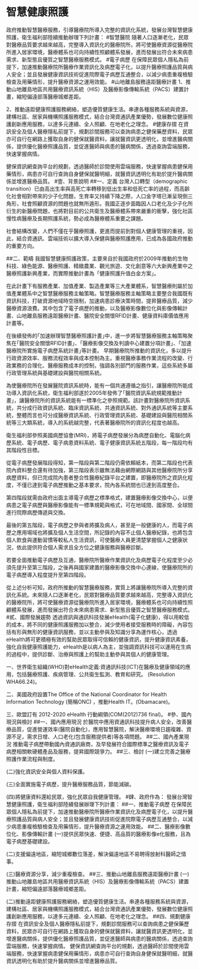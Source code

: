 # 智慧健康照護

政府推動智慧醫療服務，引導醫療院所導入完整的資訊化系統，發展台灣智慧健康照護，衛生福利部陸續推動辦理下列計畫：
#智慧醫院
隨著人口逐漸老化，民眾對醫療品質要求越來越高，完整導入資訊化的醫療院所，將可使醫療資源從醫療院所進入居家環境，醫療體系也可向持續性照顧體系發展，進而發展出符合未來病患需求、新型態且優質之智慧醫療服務模式。
#電子病歷 
在保障民眾個人隱私為前提下，加速推動醫療院所醫療作業資訊化及病歷電子化，以提升醫療照護品質與病人安全；並且發展健康資訊技術促進院際電子病歷互通整合，以減少病患重複檢驗檢查及用藥情形，提升醫療資源之運用效能。 
#山地離島服務遠距醫療計畫 
1、推動山地離島地區共用醫療資訊系統（HIS）及醫療影像傳輸系統（PACS）建置計畫，縮短偏遠部落醫療城鄉差距。

2、推動遠距健康照護服務網絡，塑造優質健康生活。串連各種服務系統與資源，建構社區、居家與機構照護服務模式，結合台灣資通訊產業優勢，發展數位健康照護創新應用服務，以達多元連續、全人照顧、在地老化之理念。
#健康存摺
在資訊安全及個人醫療隱私前提下，規劃診間服務可以查詢病患之健保藥歷資料，民眾亦可自行在網路上獲取自身的健保就醫資料，讓就醫資訊更透明化，並增進醫病關係，提供優化醫療照護品質，並促進醫師與病患的醫病關係，透過查詢雲端服務，快速掌握病情。

健保資訊網查詢平台的規劃，透過醫師於診間使用雲端服務，快速掌握病患健保用藥情形，病患亦可自行查詢自身健保就醫明細，就醫資訊透明化有助於提升醫病關係並增進醫療品質。
#壹、背景說明
##一、定義
台灣人口轉型（demographic transition）已由高出生率與高死亡率轉移到低出生率和低死亡率的過程，而高齡化社會相對帶來的少子化問題，生育率又持續下降之際，人口金字塔已漸呈現倒三角形，社會照顧資源的問題也就無所遁形。我國正逐步面臨因人口老化及少子化所衍生的新醫療問題，也將對目前的公共衛生及醫療體系帶來嚴重的衝擊，強化社區慢性病醫療及長期照護系統，勢必成為醫療體系重要之課題。

社會結構改變，人們不僅在乎醫療照護，更進而提前到對個人健康管理的重視，因此，結合資通訊、雲端技術以擴大導入保健與醫療照護應用，已成為各國政府推動的重要方向。

##二、範疇
我國智慧健康照護政策，主要來自於我國政府於2009年推動的生物科技、綠色能源、醫療照護、精緻農業、觀光旅遊、文化創意等六大新興產業中之醫療照護新興產業，而實際推動計畫為「健康照護升值白金方案」。

在此計畫下有服務產業、加值產業、製造產業等三大產業體系，智慧醫療則屬於加值產業體系中之智慧醫療服務主軸策略。智慧醫療服務主軸策略主要整合我國既有資訊科技，打破資源地域時空限制，加速病患診療決策時間，提昇醫療品質，減少醫療資源浪費。其中包含了電子病歷的推動，以及醫療影像數位化與影像傳輸計畫、山地離島服務遠距醫療計畫、醫院安全關懷RFID計畫、健康資料庫價值應用計畫等。

在後續發佈的｢加速辦理智慧醫療照護計畫｣中，進一步將智慧醫療服務主軸策略聚焦在｢醫院安全關懷RFID計畫｣、｢醫療影像交換及判讀中心建置分項計畫｣、｢加速醫療院所實施電子病歷系統計畫｣等計畫。
早期醫療院所推動的資訊化，多以提升行政資源效率、服務流程效率與成本控制為主。重視醫療事務作業流程的改變、行政業務的合理化、醫療服務成本的控制，強調各別部門的服務作業，這些系統多屬行政管理系統與基礎建設與醫院相關系統。

為使醫療院所在發展醫院資訊系統時，能有一個共通遵循之指引，讓醫療院所能成功導入資訊化系統，衛生福利部遂於2005年發佈了｢醫院資訊系統規範推動計畫｣，讓醫療院所的資訊系統能有一標準化之參照規範。該計畫對醫療院所資訊系統，共分成行政資訊系統、臨床資訊系統、共通資訊系統、對外通訊系統等主要系統，整體而言也可分成醫療資訊系統、行政管理資訊系統、基礎建設與醫院相關系統等三大類系統，導入的系統越完整，代表著醫療院所的資訊化程度也越高。

衛生福利部參照美國病歷協會(MRI)，將電子病歷發展分為病歷自動化、電腦化病歷系統、電子病歷、電子病患資料系統、電子健康資訊系統五階段，每一階段均有其階段性目標。

從電子病歷發展階段得知，第一階段與第二階段仍需依賴紙本，而第二階段也代表院內資料整合還有待加強，第三階段表示雖無法藉由網際網路與其他醫療院所分享病歷資料，但已完成院內患者整合性醫療紀錄平台之建置，即醫療院所之資訊化程度，不僅已達到電子病歷推動之基本要求，院內各系統間也已達到高度整合。

第四階段就需由政府出面主導電子病歷之標準格式，建置醫療影像交換中心，以便病患之電子病歷與醫療影像能有一標準規範與格式，可在地域間、國家間、全球間進行院際病歷傳遞與交換。

最後的第五階段，電子病歷之參與者將擴及病人，甚至是一般健康的人，而電子病歷之應用場域也將擴及個人生活空間，所記錄的內容不止個人醫療紀錄，也將包含個人飲食與運動習慣等較私人生活資訊，可使醫療人員更清楚掌握個人之健康狀況，依此提供符合個人需求且全方位之健康服務與醫療診斷。

若要全面推動電子病歷及互通，醫療院所醫療作業資訊化及病歷電子化程度至少必須先提升至第三階段，之後再與國家建置的醫療影像交換中心連線，使醫療院所的電子病歷導入程度提升至第四階段。

從上述分析可知，政府所推動的智慧醫療服務，實質上將讓醫療院所導入完整的資訊化系統。未來隨人口逐漸老化，民眾對醫療品質要求越來越高，完整導入資訊化的醫療院所，將可使醫療資源從醫療院所進入居家環境，醫療體系也可向持續性照顧體系發展，進而發展出符合未來病患需求、新型態且優質之智慧醫療服務模式。
#貳、國際發展趨勢
透過資訊與通訊科技發展eHealth(電子化健康)，得以用較低的成本，將不同的健康照護服務加以整合，減少使用者接受服務時的障礙，內容包括有形與無形的健康資訊服務，並以主動參與及知識分享為運作核心，透過eHealth將可更積極有效的幫助民眾取得可信賴的健康資訊，提升健康資訊素養，強化自我健康照護能力，eHealth是以病人為主，並強調資訊科技可以運用在生病的過程中，提供診斷、治療與照護上的幫助主動參與其個人的健康管理。

一、世界衛生組織(WHO)對eHealth定義:資通訊科技(ICT)在醫療及健康領域的應用，包括醫療照護、疾病管理、公共衛生監測、教育和研究。 (Resolution WHA66.24)。

二、美國政府設置The Office of the National Coordinator for Health Information Technology (簡稱ONC) ，推動Health IT。(Obamacare)。

三、歐盟訂有 2012-2020 eHealth 行動綱領(COM(2012)736 final)。
#參、國內現況與檢討
##一、國內應用現況
於醫院中應用資通訊科技提升病人安全，改善醫療品質，促進營運效率(醫院自動化)，應用智慧醫院，解決醫療環境日趨複雜、資源不足，需求日增、人口老化(包含服務提供者)等各項問題。
##二、國內產業現況
推動電子病歷帶動國內資通訊廠商，及早發展符合國際標準之醫療資訊及電子病歷相關軟硬體產品及服務，提昇國際競爭力。
##三、檢討
(一)建立完善之醫療照護作業流程與制度。

(二)強化資訊安全與個人資料保護。

(三)全面實施電子病歷，提升醫療服務品質，節能減碳。

(四)將健康資料還給民眾，強化民眾自我健康管理。
#肆、政府作為：
發展台灣智慧健康照護，衛生福利部陸續發展辦理下列計畫：
##一、推動電子病歷
在保障民眾個人隱私為前提下，加速推動醫療院所醫療作業資訊化及病歷電子化，以提升醫療照護品質與病人安全；並且發展健康資訊技術促進院際電子病歷互通整合，以減少病患重複檢驗檢查及用藥情形，提升醫療資源之運用效能。
##二、醫療影像數位化、影像傳輸計畫
(一)提供民眾快速、便捷、高品質的醫療影像e化服務，且為電子病歷基礎建設。

(二)支援偏遠地區，縮短城鄉數位落差，解決偏遠地區不易聘得放射科醫師之情事。

(三)醫療資源分享，減少重複檢查。
##三、推動山地離島服務遠距醫療計畫
(一)推動山地離島地區共用醫療資訊系統（HIS）及醫療影像傳輸系統（PACS）建置計畫，縮短偏遠部落醫療城鄉差距。

(二)推動遠距健康照護服務網絡，塑造優質健康生活。串連各種服務系統與資源，建構社區、居家與機構照護服務模式，結合台灣資通訊產業優勢，發展數位健康照護創新應用服務，以達多元連續、全人照顧、在地老化之理念。
##四、規劃健康存摺
在資訊安全及個人醫療隱私前提下，規劃診間服務可以查詢病患之健保藥歷資料，民眾亦可自行在網路上獲取自身的健保就醫資料，讓就醫資訊更透明化，並增進醫病關係，提供優化醫療照護品質，並促進醫師與病患的醫病關係，透過查詢雲端服務，快速掌握病情。
健保資訊網查詢平台的規劃，透過醫師於診間使用雲端服務，快速掌握病患健保用藥情形，病患亦可自行查詢自身健保就醫明細，就醫資訊透明化有助於提升醫病關係並增進醫療品質。
